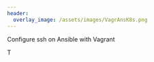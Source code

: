 ```yaml
---
header:
  overlay_image: /assets/images/VagrAnsK8s.png
---
```


Configure ssh on Ansible with Vagrant

T
